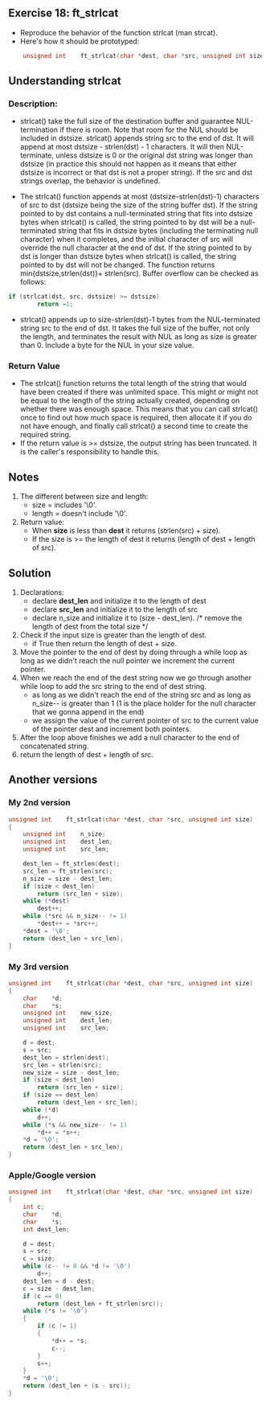 ## Exercise 18: ft_strlcat
- Reproduce the behavior of the function strlcat (man strcat).
- Here's how it should be prototyped:
```C
	unsigned int	ft_strlcat(char *dest, char *src, unsigned int size);
```

## Understanding strlcat
### Description:
- strlcat() take the full size of the destination buffer and guarantee NUL-termination if there is room. Note that room for the NUL should be included in dstsize. strlcat() appends string src to the end of dst.  It will append at most dstsize - strlen(dst) - 1 characters. It will then NUL-terminate, unless dstsize is 0 or the original dst string was longer than dstsize (in practice this should not happen as it means that either dstsize is incorrect or that dst is not a proper string). If the src and dst strings overlap, the behavior is undefined.

- The strlcat() function appends at most (dstsize-strlen(dst)-1) characters of src to dst (dstsize being the size of the string buffer dst). If the string pointed to by dst contains a null-terminated string that fits into dstsize bytes when strlcat() is called, the string pointed to by dst will be a null-terminated string that fits in dstsize bytes (including the terminating null character) when it completes, and the initial character of src will override the null character at the end of dst. If the string pointed to by dst is longer than dstsize bytes when strlcat() is called, the string pointed to by dst will not be changed. The function returns min{dstsize,strlen(dst)}+ strlen(src). Buffer overflow can be checked as follows:
```C
if (strlcat(dst, src, dstsize) >= dstsize)
        return −1;
```
- strlcat() appends up to size-strlen(dst)-1 bytes from the NUL-terminated string src to the end of dst. It takes the full size of the buffer, not only the length, and terminates the result with NUL as long as size is greater than 0. Include a byte for the NUL in your size value.

### Return Value
- The strlcat() function returns the total length of the string that would have been created if there was unlimited space. This might or might not be equal to the length of the string actually created, depending on whether there was enough space. This means that you can call strlcat() once to find out how much space is required, then allocate it if you do not have enough, and finally call strlcat() a second time to create the required string.
- If the return value is >= dstsize, the output string has been truncated.  It is the caller's responsibility to handle this.

## Notes
1. The different between size and length:
	- size = includes '\0'.
	- length = doesn't include '\0'.
2. Return value: 
	- When __size__ is less than __dest__ it returns (strlen(src) + size).
	- If the size is >= the length of dest it returns (length of dest + length of src).

## Solution
1. Declarations:
	- declare __dest_len__ and initialize it to the length of dest
	- declare __src_len__ and initialize it to the length of src
	- declare n_size and initialize it to (size - dest_len). /\* remove the length of dest from the total size \*/
2. Check if the input size is greater than the length of dest.
	- if True then return the length of dest + size.
3. Move the pointer to the end of dest by doing through a while loop as long as we didn't reach the null pointer we increment the current pointer.
4. When we reach the end of the dest string now we go through another while loop to add the src string to the end of dest string.
	- as long as we didn't reach the end of the string src and as long as n_size-- is greater than 1 (1 is the place holder for the null character that we gonna append in the end)
	- we assign the value of the current pointer of src to the current value of the pointer dest and increment both pointers.
5. After the loop above finishes we add a null character to the end of concatenated string.
6. return the length of dest + length of src.

## Another versions
### My 2nd version
```C
unsigned int	ft_strlcat(char *dest, char *src, unsigned int size)
{
	unsigned int	n_size;
	unsigned int	dest_len;
	unsigned int	src_len;

	dest_len = ft_strlen(dest);
	src_len = ft_strlen(src);
	n_size = size - dest_len;
	if (size < dest_len)
		return (src_len + size);
	while (*dest)
		dest++;
	while (*src && n_size-- != 1)
		*dest++ = *src++;
	*dest = '\0';
	return (dest_len + src_len);
}
```

### My 3rd version
```C
unsigned int	ft_strlcat(char *dest, char *src, unsigned int size)
{
	char	*d;
	char	*s;
	unsigned int	new_size;
	unsigned int	dest_len;
	unsigned int	src_len;

	d = dest;
	s = src;
	dest_len = strlen(dest);
	src_len = strlen(src);
	new_size = size - dest_len;
	if (size < dest_len)
		return (src_len + size);
	if (size == dest_len)
		return (dest_len + src_len);
	while (*d)
		d++;
	while (*s && new_size-- != 1)
		*d++ = *s++;
	*d = '\0';
	return (dest_len + src_len);
}
```

### Apple/Google version
```C
unsigned int	ft_strlcat(char *dest, char *src, unsigned int size)
{
	int	c;
	char	*d;
	char	*s;
	int	dest_len;

	d = dest;
	s = src;
	c = size;
	while (c-- != 0 && *d != '\0')
		d++;
	dest_len = d - dest;
	c = size - dest_len;
	if (c == 0)
		return (dest_len + ft_strlen(src));
	while (*s != '\0')
	{
		if (c != 1)
		{
			*d++ = *s;
			c--;
		}
		s++;
	}
	*d = '\0';
	return (dest_len + (s - src));
}
```